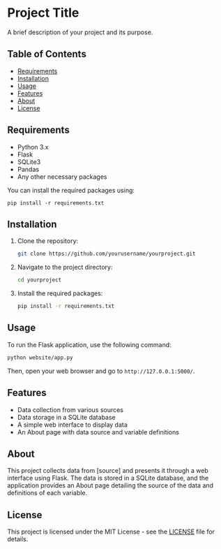 # Project Title

A brief description of your project and its purpose.

## Table of Contents

- [Requirements](#requirements)
- [Installation](#installation)
- [Usage](#usage)
- [Features](#features)
- [About](#about)
- [License](#license)

## Requirements

- Python 3.x
- Flask
- SQLite3
- Pandas
- Any other necessary packages

You can install the required packages using:

```
pip install -r requirements.txt
```

## Installation

1. Clone the repository:
   ```bash
   git clone https://github.com/yourusername/yourproject.git
   ```
2. Navigate to the project directory:
   ```bash
   cd yourproject
   ```
3. Install the required packages:
   ```bash
   pip install -r requirements.txt
   ```

## Usage

To run the Flask application, use the following command:

```bash
python website/app.py
```

Then, open your web browser and go to `http://127.0.0.1:5000/`.

## Features

- Data collection from various sources
- Data storage in a SQLite database
- A simple web interface to display data
- An About page with data source and variable definitions

## About

This project collects data from [source] and presents it through a web interface using Flask. The data is stored in a SQLite database, and the application provides an About page detailing the source of the data and definitions of each variable.

## License

This project is licensed under the MIT License - see the [LICENSE](LICENSE) file for details.